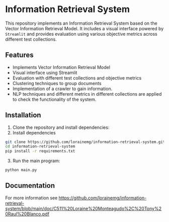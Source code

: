 # Information Retrieval System

This repository implements an Information Retrieval System based on the Vector Information Retrieval Model. It includes a visual interface powered by `Streamlit` and provides evaluation using various objective metrics across different test collections.

## Features

- Implements Vector Information Retrieval Model
- Visual interface using Streamlit
- Evaluation with different test collections and objective metrics
- Clustering techniques to group documents
- Implementation of a crawler to gain information.
- NLP techniques and different metrics in different collections are applied to check the functionality of the system.

## Installation

1. Clone the repository and install dependencies:
2. Install dependencies
```bash
git clone https://github.com/lorainemg/information-retrieval-system.git
cd information-retrieval-system
pip install -r requirements.txt
```
3. Run the main program:
```bash
python main.py
```

## Documentation

For more information see https://github.com/lorainemg/information-retrieval-system/blob/main/doc/C511%20Loraine%20Monteagudo%2C%20Tony%20Raul%20Blanco.pdf
